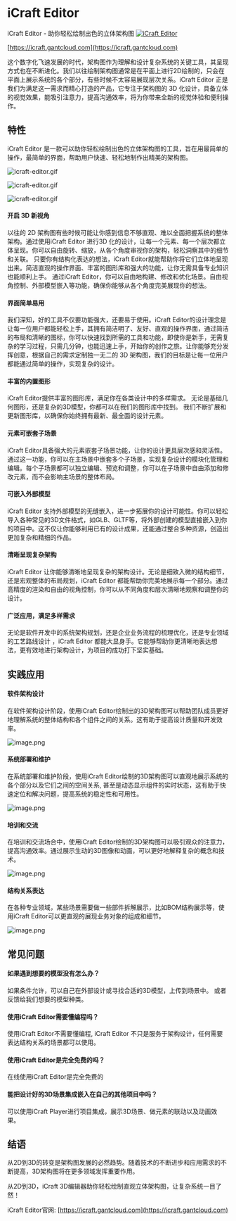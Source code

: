 # iCraft Editor
iCraft Editor - 助你轻松绘制出色的立体架构图
[![iCraft Editor](https://gitee.com/favori/icraft/raw/main/public/images/banner.png)](https://icraft.gantcloud.com)

[https://icraft.gantcloud.com](https://icraft.gantcloud.com)

这个数字化飞速发展的时代，架构图作为理解和设计复杂系统的关键工具，其呈现方式也在不断进化。我们以往绘制架构图通常是在平面上进行2D绘制的，只会在平面上展示系统的各个部分，有些时候不太容易展现层次关系。iCraft Editor 正是我们为满足这一需求而精心打造的产品，它专注于架构图的 3D 化设计，具备立体的视觉效果，能吸引注意力，提高沟通效率，将为你带来全新的视觉体验和便利操作。

## 特性
iCraft Editor 是一款可以助你轻松绘制出色的立体架构图的工具，旨在用最简单的操作，最简单的界面，帮助用户快速、轻松地制作出精美的架构图。

![icraft-editor.gif](https://gitee.com/favori/icraft/raw/main/public/images/edit.gif) 

![icraft-editor.gif](https://gitee.com/favori/icraft/raw/main/public/images/subscene.gif) 

![icraft-editor.gif](https://gitee.com/favori/icraft/raw/main/public/images/car.gif) 


#### 开启 3D 新视角
以往的 2D 架构图有些时候可能让你感到信息不够直观、难以全面把握系统的整体架构。通过使用iCraft Editor  进行3D 化的设计，让每一个元素、每一个层次都立体呈现。你可以自由旋转、缩放，从各个角度审视你的架构，轻松洞察其中的细节和关联。
只要你有结构化表达的想法，iCraft Editor就能帮助你将它们立体地呈现出来。简洁直观的操作界面、丰富的图形库和强大的功能，让你无需具备专业知识也能顺利上手。 通过iCraft Editor，你可以自由地构建、修改和优化场景。自由视角控制、外部模型嵌入等功能，确保你能够从各个角度完美展现你的想法。

#### 界面简单易用
我们深知，好的工具不仅要功能强大，还要易于使用。iCraft Editor的设计理念是让每一位用户都能轻松上手，其拥有简洁明了、友好、直观的操作界面，通过简洁的布局和清晰的图标，你可以快速找到所需的工具和功能，即使你是新手，无需复杂的学习过程，只需几分钟，也能迅速上手，开始你的创作之旅。让你能够充分发挥创意，根据自己的需求定制独一无二的 3D 架构图，我们的目标是让每一位用户都能通过简单的操作，实现复杂的设计。

#### 丰富的内置图形
iCraft Editor提供丰富的图形库，满足你在各类设计中的多样需求。
无论是基础几何图形，还是复杂的3D模型，你都可以在我们的图形库中找到。
我们不断扩展和更新图形库，以确保你始终拥有最新、最全面的设计元素。

#### 元素可嵌套子场景
iCraft Editor具备强大的元素嵌套子场景功能，让你的设计更具层次感和灵活性。通过这一功能，你可以在主场景中嵌套多个子场景，实现复杂设计的模块化管理和编辑。每个子场景都可以独立编辑、预览和调整，你可以在子场景中自由添加和修改元素，而不会影响主场景的整体布局。

#### 可嵌入外部模型
iCraft Editor 支持外部模型的无缝嵌入，进一步拓展你的设计可能性。你可以轻松导入各种常见的3D文件格式，如GLB、GLTF等，将外部创建的模型直接嵌入到你的项目中。这不仅让你能够利用已有的设计成果，还能通过整合多种资源，创造出更加复杂和精细的作品。

#### 清晰呈现复杂架构
iCraft Editor 让你能够清晰地呈现复杂的架构设计。无论是细致入微的结构细节，还是宏观整体的布局规划，iCraft Editor 都能帮助你完美地展示每一个部分。通过高精度的渲染和自由的视角控制，你可以从不同角度和层次清晰地观察和调整你的设计。

#### 广泛应用，满足多样需求
无论是软件开发中的系统架构规划，还是企业业务流程的梳理优化，还是专业领域的工艺路线设计 ，iCraft Editor 都能大显身手。它能够帮助你更清晰地表达想法，更有效地进行架构设计，为项目的成功打下坚实基础。

## 实践应用
#### 软件架构设计
在软件架构设计阶段，使用iCraft Editor绘制出的3D架构图可以帮助团队成员更好地理解系统的整体结构和各个组件之间的关系。这有助于提高设计质量和开发效率。

![image.png](https://gitee.com/favori/icraft/raw/main/public/images/docker.jpg)

#### 系统部署和维护
在系统部署和维护阶段，使用iCraft Editor绘制的3D架构图可以直观地展示系统的各个部分以及它们之间的空间关系, 甚至是动态显示组件的实时状态，这有助于快速定位和解决问题，提高系统的稳定性和可用性。

![image.png](https://gitee.com/favori/icraft/raw/main/public/images/cloud.jpg)

#### 培训和交流
在培训和交流场合中，使用iCraft Editor绘制的3D架构图可以吸引观众的注意力，提高沟通效率。通过展示生动的3D图像和动画，可以更好地解释复杂的概念和技术。

![image.png](https://gitee.com/favori/icraft/raw/main/public/images/ibom.jpg)

#### 结构关系表达
在各种专业领域，某些场景需要做一些部件拆解展示，比如BOM结构展示等，使用iCraft Editor可以更直观的展现业务对象的组成和细节。

![image.png](https://gitee.com/favori/icraft/raw/main/public/images/car.jpg)

## 常见问题
#### 如果遇到想要的模型没有怎么办？
如果条件允许，可以自己在外部设计或寻找合适的3D模型，上传到场景中。 或者反馈给我们想要的模型种类。

#### 使用iCraft Editor需要懂编程吗？
使用iCraft Editor不需要懂编程, iCraft Editor 不只是服务于架构设计，任何需要表达结构关系的场景都可以使用。

#### 使用iCraft Editor是完全免费的吗？
在线使用iCraft Editor是完全免费的

#### 能把设计好的3D场景集成嵌入在自己的其他项目中吗？
可以使用iCraft Player进行项目集成，展示3D场景、做元素的联动以及动画效果。

## 结语
从2D到3D的转变是架构图发展的必然趋势。随着技术的不断进步和应用需求的不断提高，3D架构图将在更多领域发挥重要作用。

从2D到3D，iCraft 3D编辑器助你轻松绘制直观立体架构图，让复杂系统一目了然！

iCraft Editor官网: [https://icraft.gantcloud.com](https://icraft.gantcloud.com)
